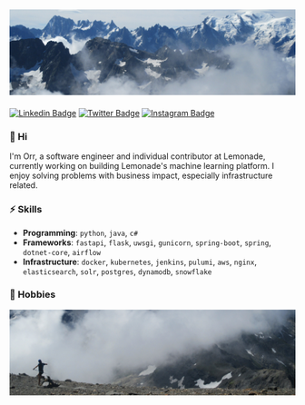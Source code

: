 ![Mountains Top](https://raw.githubusercontent.com/orrshilon/orrshilon/master/top.jpg "Mountains top")
---  
[![Linkedin Badge](https://img.shields.io/badge/-Orr_Shilon-blue?style=flat-square&logo=Linkedin&logoColor=white&link=https://www.linkedin.com/in/orrshilon//)](https://www.linkedin.com/in/orrshilon/)  [![Twitter Badge](https://img.shields.io/badge/-Orr_Shilon-1ca0f1?style=flat-square&logo=twitter&logoColor=white&link=https://twitter.com/orrshilon)](https://twitter.com/orrshilon)  [![Instagram Badge](https://img.shields.io/badge/-Orr_Shilon-f56040?style=flat-square&logo=instagram&logoColor=white&link=https://instagram.com/orrshilon)](https://instagram.com/orrshilon)
### 👋 Hi
I'm Orr, a software engineer and individual contributor at Lemonade, currently working on building Lemonade's machine learning platform. I enjoy solving problems with business impact, especially infrastructure related.

### ⚡ Skills
* **Programming**: `python`, `java`, `c#`
* **Frameworks**: `fastapi`, `flask`, `uwsgi`, `gunicorn`, `spring-boot`, `spring`, `dotnet-core`, `airflow`
* **Infrastructure**: `docker`, `kubernetes`, `jenkins`, `pulumi`, `aws`, `nginx`, `elasticsearch`, `solr`, `postgres`, `dynamodb`, `snowflake`

### 🏃 Hobbies
![Mountains Bottom](https://raw.githubusercontent.com/orrshilon/orrshilon/master/bottom.jpg "Mountains bottom")
